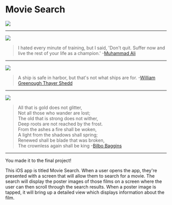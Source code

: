 # Movie Search

![](https://s3.amazonaws.com/learn-verified/MovieSearchFinalImage.png)

---
 
![](https://s3.amazonaws.com/learn-verified/MovieSearchAli.jpg)

> I hated every minute of training, but I said, 'Don't quit. Suffer now and live the rest of your life as a champion.' -[Muhammad Ali](https://en.wikipedia.org/wiki/Muhammad_Ali)

---

![](https://s3.amazonaws.com/learn-verified/MovieSearchWilliam+Shedd.jpg)

> A ship is safe in harbor, but that's not what ships are for. -[William Greenough Thayer Shedd](https://en.wikipedia.org/wiki/William_Greenough_Thayer_Shedd)  

---


![](https://s3.amazonaws.com/learn-verified/MovieSearchBilb.jpg)

> All that is gold does not glitter,  
Not all those who wander are lost;  
The old that is strong does not wither,  
Deep roots are not reached by the frost.  
From the ashes a fire shall be woken,  
A light from the shadows shall spring;  
Renewed shall be blade that was broken,  
The crownless again shall be king -[Bilbo Baggins](https://en.wikipedia.org/wiki/All_that_is_gold_does_not_glitter)

---

You made it to the final project! 

This iOS app is titled Movie Search. When a user opens the app, they're presented with a screen that will allow them to search for a movie. The search will display the poster images of those films on a screen where the user can then scroll through the search results. When a poster image is tapped, it will bring up a detailed view which displays information about the film.

